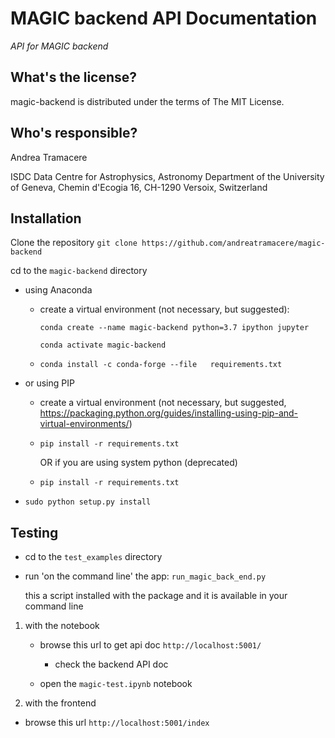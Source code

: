 MAGIC backend API Documentation
==========================================
*API for MAGIC backend*

What's the license?
-------------------

magic-backend is distributed under the terms of The MIT License.

Who's responsible?
-------------------
Andrea Tramacere

ISDC Data Centre for Astrophysics, Astronomy Department of the University of Geneva, Chemin d'Ecogia 16, CH-1290 Versoix, Switzerland


Installation
------------
Clone the repository `git clone https://github.com/andreatramacere/magic-backend`

cd to the `magic-backend` directory 

* using Anaconda
     * create a virtual environment (not necessary, but suggested): 
 
       `conda create --name magic-backend python=3.7 ipython jupyter`
    
       `conda activate magic-backend`

     * `conda install -c conda-forge --file   requirements.txt`
    
* or using PIP
     * create a virtual environment (not necessary, but suggested, https://packaging.python.org/guides/installing-using-pip-and-virtual-environments/)
      
     * `pip install -r requirements.txt`
     
       OR if you are using system python (deprecated)
     
     * `pip install -r requirements.txt`

* `sudo python setup.py install`

Testing 
-------
- cd to the `test_examples` directory 

-  run 'on the command line' the app: `run_magic_back_end.py`

   this a script installed with the package and it is available in your command line

1) with the notebook
    
    * browse this url to get api doc `http://localhost:5001/`
        * check the backend API doc
    
    * open the `magic-test.ipynb` notebook
    
2) with the frontend

  * browse this url `http://localhost:5001/index`
   
